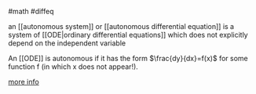 #math #diffeq 

an [[autonomous system]] or [[autonomous differential equation]] is a system of [[ODE|ordinary differential equations]] which does not explicitly depend on the independent variable

An [[ODE]] is autonomous if it has the form $\frac{dy}{dx}=f(x)$ for some function f (in which x does not appear!).

[more info](https://mathinsight.org/autonomous_differential_equation_introduction)